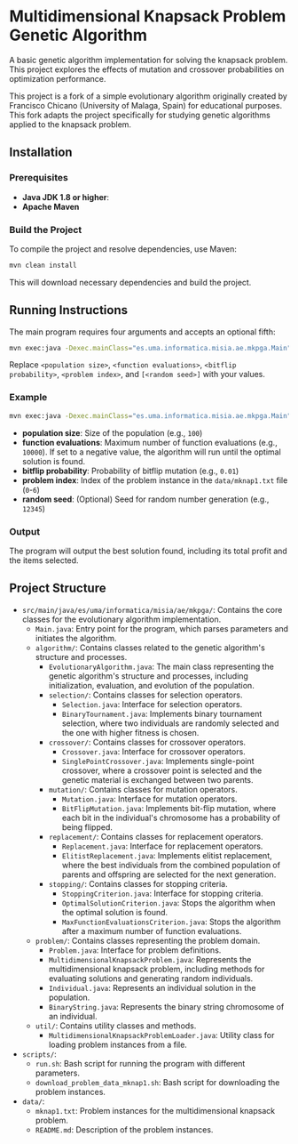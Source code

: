 # Multidimensional Knapsack Problem Genetic Algorithm

A basic genetic algorithm implementation for solving the knapsack problem. This project explores the effects of mutation and crossover probabilities on optimization performance.

This project is a fork of a simple evolutionary algorithm originally created by Francisco Chicano (University of Malaga, Spain) for educational purposes. This fork adapts the project specifically for studying genetic algorithms applied to the knapsack problem.

## Installation

### Prerequisites

- **Java JDK 1.8 or higher**:
- **Apache Maven**

### Build the Project

To compile the project and resolve dependencies, use Maven:

```bash
mvn clean install
```

This will download necessary dependencies and build the project.

## Running Instructions

The main program requires four arguments and accepts an optional fifth:

```bash
mvn exec:java -Dexec.mainClass="es.uma.informatica.misia.ae.mkpga.Main" -Dexec.args="<population size> <function evaluations> <bitflip probability> <problem index> [<random seed>]"
```

Replace `<population size>`, `<function evaluations>`, `<bitflip probability>`, `<problem index>`, and `[<random seed>]` with your values.

### Example

```bash
mvn exec:java -Dexec.mainClass="es.uma.informatica.misia.ae.mkpga.Main" -Dexec.args="100 10000 0.01 50 12345"
```

- **population size**: Size of the population (e.g., `100`)
- **function evaluations**: Maximum number of function evaluations (e.g., `10000`). If set to a negative value, the algorithm will run until the optimal solution is found.
- **bitflip probability**: Probability of bitflip mutation (e.g., `0.01`)
- **problem index**: Index of the problem instance in the `data/mknap1.txt` file (`0`-`6`)
- **random seed**: (Optional) Seed for random number generation (e.g., `12345`)

### Output

The program will output the best solution found, including its total profit and the items selected.

## Project Structure

- `src/main/java/es/uma/informatica/misia/ae/mkpga/`: Contains the core classes for the evolutionary algorithm implementation.
  - `Main.java`: Entry point for the program, which parses parameters and initiates the algorithm.
  - `algorithm/`: Contains classes related to the genetic algorithm's structure and processes.
    - `EvolutionaryAlgorithm.java`: The main class representing the genetic algorithm's structure and processes, including initialization, evaluation, and evolution of the population.
    - `selection/`: Contains classes for selection operators.
      - `Selection.java`: Interface for selection operators.
      - `BinaryTournament.java`: Implements binary tournament selection, where two individuals are randomly selected and the one with higher fitness is chosen.
    - `crossover/`: Contains classes for crossover operators.
      - `Crossover.java`: Interface for crossover operators.
      - `SinglePointCrossover.java`: Implements single-point crossover, where a crossover point is selected and the genetic material is exchanged between two parents.
    - `mutation/`: Contains classes for mutation operators.
      - `Mutation.java`: Interface for mutation operators.
      - `BitFlipMutation.java`: Implements bit-flip mutation, where each bit in the individual's chromosome has a probability of being flipped.
    - `replacement/`: Contains classes for replacement operators.
      - `Replacement.java`: Interface for replacement operators.
      - `ElitistReplacement.java`: Implements elitist replacement, where the best individuals from the combined population of parents and offspring are selected for the next generation.
    - `stopping/`: Contains classes for stopping criteria.
      - `StoppingCriterion.java`: Interface for stopping criteria.
      - `OptimalSolutionCriterion.java`: Stops the algorithm when the optimal solution is found.
      - `MaxFunctionEvaluationsCriterion.java`: Stops the algorithm after a maximum number of function evaluations.
  - `problem/`: Contains classes representing the problem domain.
    - `Problem.java`: Interface for problem definitions.
    - `MultidimensionalKnapsackProblem.java`: Represents the multidimensional knapsack problem, including methods for evaluating solutions and generating random individuals.
    - `Individual.java`: Represents an individual solution in the population.
    - `BinaryString.java`: Represents the binary string chromosome of an individual.
  - `util/`: Contains utility classes and methods.
    - `MultidimensionalKnapsackProblemLoader.java`: Utility class for loading problem instances from a file.
- `scripts/`:
  - `run.sh`: Bash script for running the program with different parameters.
  - `download_problem_data_mknap1.sh`: Bash script for downloading the problem instances.
- `data/`:
  - `mknap1.txt`: Problem instances for the multidimensional knapsack problem.
  - `README.md`: Description of the problem instances.
